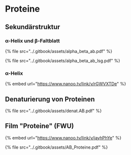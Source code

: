# Proteine

## Sekundärstruktur

### α-Helix und β-Faltblatt

{% file src="../.gitbook/assets/alpha_beta_ab.pdf" %}

{% file src="../.gitbook/assets/alpha_beta_ab_lsg.pdf" %}

### α-Helix

{% embed url="https://www.nanoo.tv/link/v/rGWVXTDe" %}

## Denaturierung von Proteinen

{% file src="../.gitbook/assets/denat.AB.pdf" %}

## Film "Proteine" (FWU)

{% embed url="https://www.nanoo.tv/link/v/jayhPhYe" %}

{% file src="../.gitbook/assets/AB_Proteine.pdf" %}
